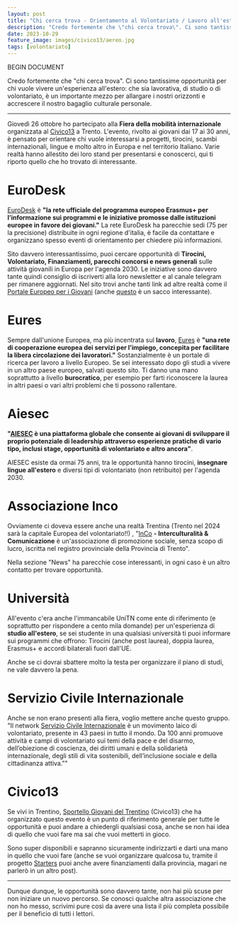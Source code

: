 ```yaml
---
layout: post
title: "Chi cerca trova - Orientamento al Volontariato / Lavoro all'estero"
description: "Credo fortemente che \"chi cerca trova\". Ci sono tantissime opportunità per chi vuole vivere un'esperienza all'estero: che sia lavorativa, di studio o di volontariato, è un importante mezzo per allargare i nostri orizzonti e accrescere il nostro bagaglio culturale personale."
date: 2023-10-29
feature_image: images/civico13/aereo.jpg
tags: [volontariato]
---
```

BEGIN DOCUMENT

Credo fortemente che "chi cerca trova". Ci sono tantissime opportunità per chi vuole vivere un'esperienza all'estero: che sia lavorativa, di studio o di volontariato, è un importante mezzo per allargare i nostri orizzonti e accrescere il nostro bagaglio culturale personale.

<!--more-->

---

Giovedì 26 ottobre ho partecipato alla **Fiera della mobilità internazionale** organizzata al [Civico13](https://www.sportellogiovanitrentino.it/) a Trento. L'evento, rivolto ai giovani dai 17 ai 30 anni, è pensato per orientare chi vuole interessarsi a progetti, tirocini, scambi internazionali, lingue e molto altro in Europa e nel territorio Italiano. Varie realtà hanno allestito dei loro stand per presentarsi e conoscerci, qui ti riporto quello che ho trovato di interessante.

# EuroDesk


[EuroDesk](https://www.eurodesk.it/) è **"la rete ufficiale del programma europeo Erasmus+ per l’informazione sui programmi e le iniziative promosse dalle istituzioni europee in favore dei giovani."**
La rete EuroDesk ha parecchie sedi (75 per la precisione) distribuite in ogni regione d'italia, è facile da contattare e organizzano spesso eventi di orientamento per chiedere più informazioni.

Sito davvero interessantissimo, puoi cercare opportunità di **Tirocini, Volontariato, Finanziamenti, parecchi concorsi e news generali** sulle attività giovanili in Europa per l'agenda 2030. Le iniziative sono davvero tante quindi consiglio di iscriverti alla loro newsletter e al canale telegram per rimanere aggiornati.
Nel sito trovi anche tanti link ad altre realtà come il [Portale Europeo per i Giovani](https://youth.europa.eu/home_it) (anche [questo](https://youth.europa.eu/solidarity/young-people/about_en) è un sacco interessante).

# Eures

Sempre dall'unione Europea, ma più incentrata sul **lavoro**, [Eures](https://eures.ec.europa.eu/index_it) è **"una rete di cooperazione europea dei servizi per l’impiego, concepita per facilitare la libera circolazione dei lavoratori."**
Sostanzialmente è un portale di ricerca per lavoro a livello Europeo. Se sei interessato dopo gli studi a vivere in un altro paese europeo, salvati questo sito. Ti danno una mano soprattutto a livello **burocratico**, per esempio per farti riconoscere la laurea in altri paesi o vari altri problemi che ti possono rallentare.


# Aiesec


**"[AIESEC](https://www.aiesec.it/) è una piattaforma globale che consente ai giovani di sviluppare il proprio potenziale di leadership attraverso esperienze pratiche di vario tipo, inclusi stage, opportunità di volontariato e altro ancora"**.

AIESEC esiste da ormai 75 anni, tra le opportunità hanno tirocini, **insegnare lingue all'estero** e diversi tipi di volontariato (non retribuito) per l'agenda 2030.


# Associazione Inco

Ovviamente ci doveva essere anche una realtà Trentina (Trento nel 2024 sarà la capitale Europea del volontariato!!) , "[InCo](https://www.incoweb.org/) **- Interculturalità & Comunicazione** è un'associazione di promozione sociale, senza scopo di lucro, iscritta nel registro provinciale della Provincia di Trento".

Nella sezione "News" ha parecchie cose interessanti, in ogni caso è un altro contatto per trovare opportunità.

# Università

All'evento c'era anche l'immancabile UniTN come ente di riferimento (e soprattutto per rispondere a cento mila domande) per un'esperienza di **studio all'estero**, se sei studente in una qualsiasi università ti puoi informare sui programmi che offrono: Tirocini (anche post laurea), doppia laurea, Erasmus+ e accordi bilaterali fuori dall'UE.


Anche se ci dovrai sbattere molto la testa per organizzare il piano di studi, ne vale davvero la pena.

# Servizio Civile Internazionale

Anche se non erano presenti alla fiera, voglio mettere anche questo gruppo.
"Il network [Servizio Civile Internazionale](https://sci.ngo/) è un movimento laico di volontariato, presente in 43 paesi in tutto il mondo. Da 100 anni promuove attività e campi di volontariato sui temi della pace e del disarmo, dell’obiezione di coscienza, dei diritti umani e della solidarietà internazionale, degli stili di vita sostenibili, dell’inclusione sociale e della cittadinanza attiva.""

# Civico13

Se vivi in Trentino, [Sportello Giovani del Trentino](https://www.sportellogiovanitrentino.it/) (Civico13) che ha organizzato questo evento è un punto di riferimento generale per tutte le opportunità e puoi andare a chiedergli qualsiasi cosa, anche se non hai idea di quello che vuoi fare ma sai che vuoi metterti in gioco.

Sono super disponibili e sapranno sicuramente indirizzarti e darti una mano in quello che vuoi fare (anche se vuoi organizzare qualcosa tu, tramite il progetto [Starters](https://trentogiovani.it/Attivita/Bandi-e-concorsi/Bando-Proposte-Progettuali-STARTERS) puoi anche avere finanziamenti dalla provincia, magari ne parlerò in un altro post).

---


Dunque dunque, le opportunità sono davvero tante, non hai più scuse per non iniziare un nuovo percorso. Se conosci qualche altra associazione che non ho messo, scrivimi pure così da avere una lista il più completa possibile per il beneficio di tutti i lettori.
